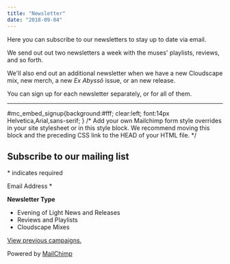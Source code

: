 ```yaml
---
title: "Newsletter"
date: "2018-09-04"
---
```


Here you can subscribe to our newsletters to stay up to date via email.

We send out out two newsletters a week with the muses' playlists, reviews, and so forth.

We'll also end out an additional newsletter when we have a new Cloudscape mix, new merch, a new _Ex Abyssō_ issue, or an new release.

You can sign up for each newsletter separately, or for all of them.

* * *

 #mc\_embed\_signup{background:#fff; clear:left; font:14px Helvetica,Arial,sans-serif; } /\* Add your own Mailchimp form style overrides in your site stylesheet or in this style block. We recommend moving this block and the preceding CSS link to the HEAD of your HTML file. \*/

## Subscribe to our mailing list

\* indicates required

Email Address \* 

**Newsletter Type**

- Evening of Light News and Releases
- Reviews and Playlists
- Cloudscape Mixes

[View previous campaigns.](https://us18.campaign-archive.com/home/?u=6bc4614d962074b07aa6460c5&id=a32b9e3412 "View previous campaigns")

Powered by [MailChimp](http://eepurl.com/dJwb4Q "MailChimp - email marketing made easy and fun")

<script type="text/javascript" src="//s3.amazonaws.com/downloads.mailchimp.com/js/mc-validate.js"></script>

<script type="text/javascript">(function($) {window.fnames = new Array(); window.ftypes = new Array();fnames[0]='EMAIL';ftypes[0]='email';fnames[1]='FNAME';ftypes[1]='text';fnames[2]='LNAME';ftypes[2]='text';fnames[3]='ADDRESS';ftypes[3]='address';fnames[5]='BIRTHDAY';ftypes[5]='birthday';}(jQuery));var $mcj = jQuery.noConflict(true);</script>
